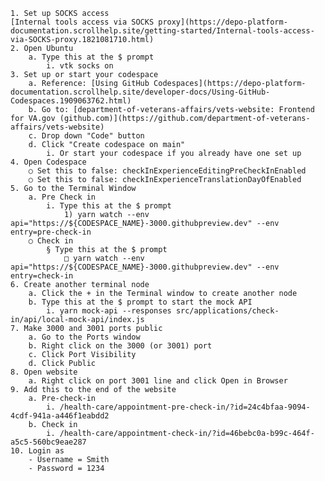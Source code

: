 	1. Set up SOCKS access
	[Internal tools access via SOCKS proxy](https://depo-platform-documentation.scrollhelp.site/getting-started/Internal-tools-access-via-SOCKS-proxy.1821081710.html)
	2. Open Ubuntu
		a. Type this at the $ prompt
			i. vtk socks on
	3. Set up or start your codespace
		a. Reference: [Using GitHub Codespaces](https://depo-platform-documentation.scrollhelp.site/developer-docs/Using-GitHub-Codespaces.1909063762.html)
		b. Go to: [department-of-veterans-affairs/vets-website: Frontend for VA.gov (github.com)](https://github.com/department-of-veterans-affairs/vets-website)
		c. Drop down "Code" button
		d. Click "Create codespace on main"
			i. Or start your codespace if you already have one set up
	4. Open Codespace
		○ Set this to false: checkInExperienceEditingPreCheckInEnabled
		○ Set this to false: checkInExperienceTranslationDayOfEnabled
	5. Go to the Terminal Window
		a. Pre Check in
			i. Type this at the $ prompt
				1) yarn watch --env api="https://${CODESPACE_NAME}-3000.githubpreview.dev" --env entry=pre-check-in
		○ Check in 
			§ Type this at the $ prompt
				□ yarn watch --env api="https://${CODESPACE_NAME}-3000.githubpreview.dev" --env entry=check-in
	6. Create another terminal node 
		a. Click the + in the Terminal window to create another node
		b. Type this at the $ prompt to start the mock API
			i. yarn mock-api --responses src/applications/check-in/api/local-mock-api/index.js
	7. Make 3000 and 3001 ports public
		a. Go to the Ports window
		b. Right click on the 3000 (or 3001) port
		c. Click Port Visibility
		d. Click Public
	8. Open website 
		a. Right click on port 3001 line and click Open in Browser
	9. Add this to the end of the website
		a. Pre-check-in
			i. /health-care/appointment-pre-check-in/?id=24c4bfaa-9094-4cdf-941a-a446f1eabdd2
		b. Check in
			i. /health-care/appointment-check-in/?id=46bebc0a-b99c-464f-a5c5-560bc9eae287
	10. Login as
		- Username = Smith 
		- Password = 1234


